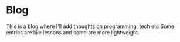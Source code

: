 # Blog

This is a blog where I'll add thoughts on programming, tech etc
Some entries are like lessons and some are more lightweight.

